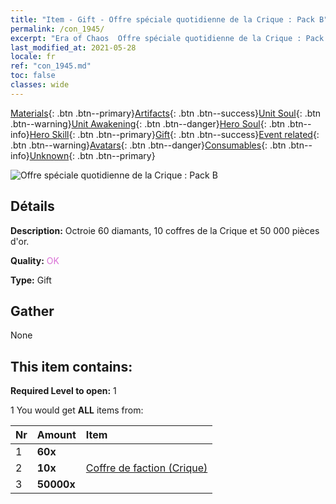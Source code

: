 ```yaml
---
title: "Item - Gift - Offre spéciale quotidienne de la Crique : Pack B"
permalink: /con_1945/
excerpt: "Era of Chaos  Offre spéciale quotidienne de la Crique : Pack B"
last_modified_at: 2021-05-28
locale: fr
ref: "con_1945.md"
toc: false
classes: wide
---
```

 [Materials](/ItemsFR/){: .btn .btn--primary}[Artifacts](/ItemsFR/Artifacts/){: .btn .btn--success}[Unit Soul](/ItemsFR/UnitSoul/){: .btn .btn--warning}[Unit Awakening](/ItemsFR/UnitAwakening/){: .btn .btn--danger}[Hero Soul](/ItemsFR/HeroSoul/){: .btn .btn--info}[Hero Skill](/ItemsFR/HeroSkill/){: .btn .btn--primary}[Gift](/ItemsFR/Gift/){: .btn .btn--success}[Event related](/ItemsFR/Events/){: .btn .btn--warning}[Avatars](/ItemsFR/Avatars/){: .btn .btn--danger}[Consumables](/ItemsFR/Consumables/){: .btn .btn--info}[Unknown](/ItemsFR/Unknown/){: .btn .btn--primary}

 ![Offre spéciale quotidienne de la Crique : Pack B](/images/t/i_907220.png)

## Détails
 **Description:** Octroie 60 diamants, 10 coffres de la Crique et 50 000 pièces d'or.

 **Quality:** <span style="color: #DA70D6">OK</span>

 **Type:** Gift

## Gather

  None

## This item contains:

 **Required Level to open:** 1

 1 You would get **ALL** items  from:

  | Nr | Amount |     Item    |
  |:---|:-------|:------------|
  | 1 |  **60x** | <i class="fas fa-gem"/> |  | 
  | 2 |  **10x** | [Coffre de faction (Crique)](/ItemsFR/con_1278/) |  | 
  | 3 |  **50000x** | <i class="fas fa-coins"/> |  | 
